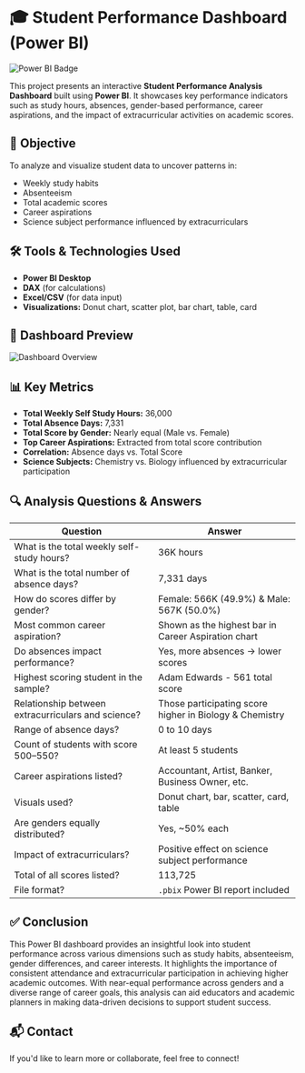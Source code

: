 # 🎓 Student Performance Dashboard (Power BI)

![Power BI Badge](https://img.shields.io/badge/Tool-Power%20BI-yellow?logo=powerbi)

This project presents an interactive **Student Performance Analysis Dashboard** built using **Power BI**. It showcases key performance indicators such as study hours, absences, gender-based performance, career aspirations, and the impact of extracurricular activities on academic scores.



## 📌 Objective
To analyze and visualize student data to uncover patterns in:
- Weekly study habits
- Absenteeism
- Total academic scores
- Career aspirations
- Science subject performance influenced by extracurriculars



## 🛠️ Tools & Technologies Used
- **Power BI Desktop**
- **DAX** (for calculations)
- **Excel/CSV** (for data input)
- **Visualizations:** Donut chart, scatter plot, bar chart, table, card





## 📸 Dashboard Preview

![Dashboard Overview](Screenshot(39).png)



## 📊 Key Metrics
- **Total Weekly Self Study Hours:** 36,000
- **Total Absence Days:** 7,331
- **Total Score by Gender:** Nearly equal (Male vs. Female)
- **Top Career Aspirations:** Extracted from total score contribution
- **Correlation:** Absence days vs. Total Score
- **Science Subjects:** Chemistry vs. Biology influenced by extracurricular participation



## 🔍 Analysis Questions & Answers

| Question | Answer |
|---------|--------|
| What is the total weekly self-study hours? | 36K hours |
| What is the total number of absence days? | 7,331 days |
| How do scores differ by gender? | Female: 566K (49.9%) & Male: 567K (50.0%) |
| Most common career aspiration? | Shown as the highest bar in Career Aspiration chart |
| Do absences impact performance? | Yes, more absences → lower scores |
| Highest scoring student in the sample? | Adam Edwards - 561 total score |
| Relationship between extracurriculars and science? | Those participating score higher in Biology & Chemistry |
| Range of absence days? | 0 to 10 days |
| Count of students with score 500–550? | At least 5 students |
| Career aspirations listed? | Accountant, Artist, Banker, Business Owner, etc. |
| Visuals used? | Donut chart, bar, scatter, card, table |
| Are genders equally distributed? | Yes, ~50% each |
| Impact of extracurriculars? | Positive effect on science subject performance |
| Total of all scores listed? | 113,725 |
| File format? | `.pbix` Power BI report included |

## ✅ Conclusion

This Power BI dashboard provides an insightful look into student performance across various dimensions such as study habits, absenteeism, gender differences, and career interests. It highlights the importance of consistent attendance and extracurricular participation in achieving higher academic outcomes. With near-equal performance across genders and a diverse range of career goals, this analysis can aid educators and academic planners in making data-driven decisions to support student success.

## 📬 Contact
If you'd like to learn more or collaborate, feel free to connect!



